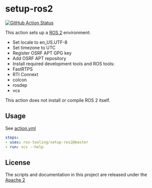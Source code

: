 # setup-ros2

[![GitHub Action Status](https://github.com/ros-tooling/setup-ros2/workflows/Test%20setup-ros2/badge.svg)](https://github.com/ros-tooling/setup-ros2)

This action sets up a [ROS 2](https://index.ros.org/doc/ros2/) environment:

* Set locale to en_US.UTF-8
* Set timezone to UTC
* Register OSRF APT GPG key
* Add OSRF APT repository
* Install required development tools and ROS tools:
 * FastRTPS
 * RTI Connext
 * colcon
 * rosdep
 * vcs

This action does not install or compile ROS 2 itself.

## Usage

See [action.yml](action.yml)

```yaml
steps:
- uses: ros-tooling/setup-ros2@master
- run: vcs --help
```

## License

The scripts and documentation in this project are released under the [Apache 2](LICENSE)
